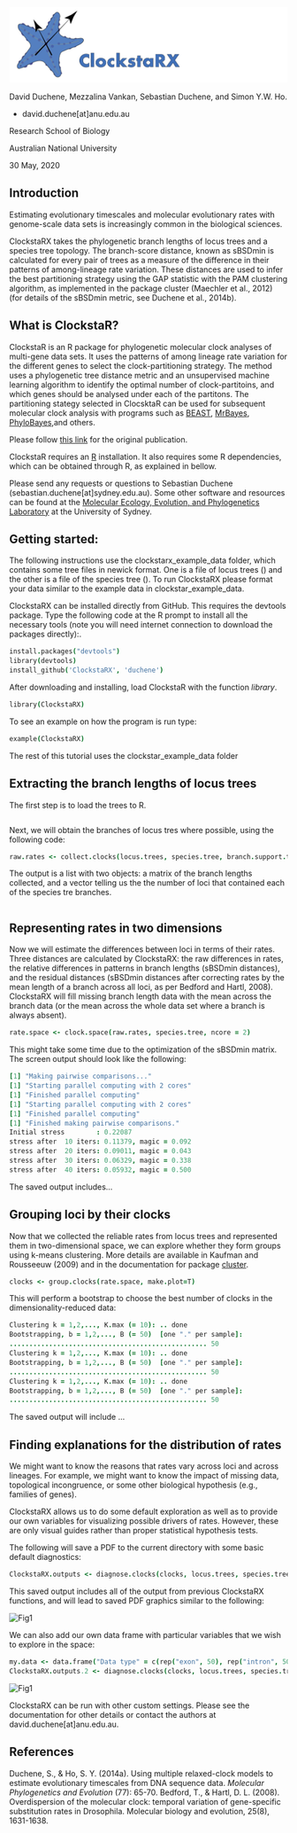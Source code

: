![logo](clockstarx_logo.png)



David Duchene, Mezzalina Vankan, Sebastian Duchene, and Simon Y.W. Ho.

 - david.duchene[at]anu.edu.au

Research School of Biology

Australian National University

30 May, 2020


Introduction
------------

Estimating evolutionary timescales and molecular evolutionary rates with genome-scale data sets is increasingly common in the biological sciences.

ClockstaRX takes the phylogenetic branch lengths of locus trees and a species tree topology. The branch-score distance, known as sBSDmin is calculated for every pair of trees as a measure of the difference in their patterns of among-lineage rate variation. These distances are used to infer the best partitioning strategy using the GAP statistic with the PAM clustering algorithm, as implemented in the package cluster (Maechler et al., 2012) (for details of the sBSDmin metric, see Duchene et al., 2014b).



What is ClockstaR?
-----------------
ClockstaR is an R package for phylogenetic molecular clock analyses of multi-gene data sets. It uses the patterns of among lineage rate variation for the different genes to select the clock-partitioning strategy. The method uses a phylogenetic tree distance metric and an unsupervised machine learning algorithm to identify the optimal number of clock-partitoins, and which genes should be analysed under each of the partitons. The partitioning stategy selected in ClocsktaR can be used for subsequent molecular clock analysis with programs such as [BEAST](http://beast.bio.ed.ac.uk/Main_Page), [MrBayes](http://mrbayes.sourceforge.net/), [PhyloBayes](http://megasun.bch.umontreal.ca/People/lartillot/www/index.htm),and others.

Please follow [this link](http://bioinformatics.oxfordjournals.org/content/early/2013/12/02/bioinformatics.btt665.full) for the original publication.

ClockstaR requires an [R](http://www.r-project.org/) installation. It also requires some R dependencies, which can be obtained through R, as explained in bellow.

Please send any requests or questions to Sebastian Duchene (sebastian.duchene[at]sydney.edu.au). Some other software and resources can be found at the [Molecular Ecology, Evolution, and Phylogenetics Laboratory](http://sydney.edu.au/science/biology/meep/) at the University of Sydney.


Getting started:
----------------

The following instructions use the clockstarx_example_data folder, which contains some tree files in newick format. One is a file of locus trees () and the other is a file of the species tree (). To run ClockstaRX please format your data similar to the example data in clockstar_example_data.

ClockstaRX can be installed directly from GitHub. This requires the devtools package. Type the following code at the R prompt to install all the necessary tools (note you will need internet connection to download the packages directly):. 

```coffee
install.packages("devtools")
library(devtools)
install_github('ClockstaRX', 'duchene')
```

After downloading and installing, load ClockstaR with the function *library*.

```coffee
library(ClockstaRX)
```

To see an example on how the program is run type:

```coffee
example(ClockstaRX)
```

The rest of this tutorial uses the clockstar_example_data folder

Extracting the branch lengths of locus trees
--------------------------------------------

The first step is to load the trees to R.

```coffee

```

Next, we will obtain the branches of locus tres where possible, using the following code:

```coffee
raw.rates <- collect.clocks(locus.trees, species.tree, branch.support.threshold=0.5)
```

The output is a list with two objects: a matrix of the branch lengths collected, and a vector telling us the the number of loci that contained each of the species tre branches.

```coffee

```

Representing rates in two dimensions
------------------------------------

Now we will estimate the differences between loci in terms of their rates. Three distances are calculated by ClockstaRX: the raw differences in rates, the relative differences in patterns in branch lengths (sBSDmin distances), and the residual distances (sBSDmin distances after correcting rates by the mean length of a branch across all loci, as per Bedford and Hartl, 2008). ClockstaRX will fill missing branch length data with the mean across the branch data (or the mean across the whole data set where a branch is always absent).

```coffee
rate.space <- clock.space(raw.rates, species.tree, ncore = 2)
```

This might take some time due to the optimization of the sBSDmin matrix. The screen output should look like the following:

```coffee
[1] "Making pairwise comparisons..."
[1] "Starting parallel computing with 2 cores"
[1] "Finished parallel computing"
[1] "Starting parallel computing with 2 cores"
[1] "Finished parallel computing"
[1] "Finished making pairwise comparisons."
Initial stress        : 0.22087
stress after  10 iters: 0.11379, magic = 0.092
stress after  20 iters: 0.09011, magic = 0.043
stress after  30 iters: 0.06329, magic = 0.338
stress after  40 iters: 0.05932, magic = 0.500
```

The saved output includes...

Grouping loci by their clocks
-----------------------------

Now that we collected the reliable rates from locus trees and represented them in two-dimensional space, we can explore whether they form groups using k-means clustering. More details are available in Kaufman and Rousseeuw (2009) and in the documentation for package [cluster](http://cran.r-project.org/web/packages/cluster/index.html).

 
```coffee
clocks <- group.clocks(rate.space, make.plot=T)
```

This will perform a bootstrap to choose the best number of clocks in the dimensionality-reduced data:

```coffee
Clustering k = 1,2,..., K.max (= 10): .. done
Bootstrapping, b = 1,2,..., B (= 50)  [one "." per sample]:
.................................................. 50
Clustering k = 1,2,..., K.max (= 10): .. done
Bootstrapping, b = 1,2,..., B (= 50)  [one "." per sample]:
.................................................. 50
Clustering k = 1,2,..., K.max (= 10): .. done
Bootstrapping, b = 1,2,..., B (= 50)  [one "." per sample]:
.................................................. 50
```

The saved output will include ...

Finding explanations for the distribution of rates
--------------------------------------------------

We might want to know the reasons that rates vary across loci and across lineages. For example, we might want to know the impact of missing data, topological incongruence, or some other biological hypothesis (e.g., families of genes).

ClockstaRX allows us to do some default exploration as well as to provide our own variables for visualizing possible drivers of rates. However, these are only visual guides rather than proper statistical hypothesis tests.

The following will save a PDF to the current directory with some basic default diagnostics:

```coffee
ClockstaRX.outputs <- diagnose.clocks(clocks, locus.trees, species.tree, pdf.file= "trial.clock.space.pdf")
```

This saved output includes all of the output from previous ClockstaRX functions, and will lead to saved PDF graphics similar to the following:

![Fig1](example_run_matrix.png)

We can also add our own data frame with particular variables that we wish to explore in the space:


```coffee
my.data <- data.frame("Data type" = c(rep("exon", 50), rep("intron", 50)), "GC content" = runif(100))
ClockstaRX.outputs.2 <- diagnose.clocks(clocks, locus.trees, species.tree, pdf.file= "trial.clock.space.2.pdf", other.data = my.data)
```

![Fig1](example_run_matrix.png)


ClockstaRX can be run with other custom settings. Please see the documentation for other details or contact the authors at david.duchene[at]anu.edu.au.


References
----------

Duchene, S., & Ho, S. Y. (2014a). Using multiple relaxed-clock models to estimate evolutionary timescales from DNA sequence data. *Molecular Phylogenetics and Evolution* (77): 65-70.
Bedford, T., & Hartl, D. L. (2008). Overdispersion of the molecular clock: temporal variation of gene-specific substitution rates in Drosophila. Molecular biology and evolution, 25(8), 1631-1638.